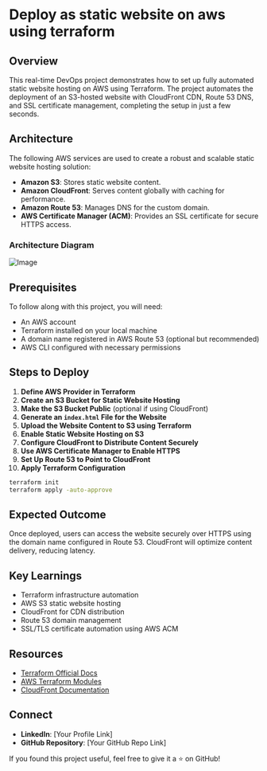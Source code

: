 # Deploy as static website on aws using terraform

## Overview

This real-time DevOps project demonstrates how to set up fully automated static website hosting on AWS using Terraform. The project automates the deployment of an S3-hosted website with CloudFront CDN, Route 53 DNS, and SSL certificate management, completing the setup in just a few seconds.

## Architecture
The following AWS services are used to create a robust and scalable static website hosting solution:

- **Amazon S3**: Stores static website content.
- **Amazon CloudFront**: Serves content globally with caching for performance.
- **Amazon Route 53**: Manages DNS for the custom domain.
- **AWS Certificate Manager (ACM)**: Provides an SSL certificate for secure HTTPS access.

### Architecture Diagram
![Image](https://github.com/user-attachments/assets/bdaeb6cd-565b-4dae-9223-46798091924c)
## Prerequisites

To follow along with this project, you will need:

- An AWS account
- Terraform installed on your local machine
- A domain name registered in AWS Route 53 (optional but recommended)
- AWS CLI configured with necessary permissions

## Steps to Deploy

1. **Define AWS Provider in Terraform**
2. **Create an S3 Bucket for Static Website Hosting**
3. **Make the S3 Bucket Public** (optional if using CloudFront)
4. **Generate an `index.html` File for the Website**
5. **Upload the Website Content to S3 using Terraform**
6. **Enable Static Website Hosting on S3**
7. **Configure CloudFront to Distribute Content Securely**
8. **Use AWS Certificate Manager to Enable HTTPS**
9. **Set Up Route 53 to Point to CloudFront**
10. **Apply Terraform Configuration**

```sh
terraform init
terraform apply -auto-approve
```

## Expected Outcome

Once deployed, users can access the website securely over HTTPS using the domain name configured in Route 53. CloudFront will optimize content delivery, reducing latency.

## Key Learnings

- Terraform infrastructure automation
- AWS S3 static website hosting
- CloudFront for CDN distribution
- Route 53 domain management
- SSL/TLS certificate automation using AWS ACM

## Resources

- [Terraform Official Docs](https://developer.hashicorp.com/terraform/docs)
- [AWS Terraform Modules](https://registry.terraform.io/)
- [CloudFront Documentation](https://docs.aws.amazon.com/AmazonCloudFront/latest/DeveloperGuide/Introduction.html)

## Connect

- **LinkedIn**: [Your Profile Link]
- **GitHub Repository**: [Your GitHub Repo Link]

If you found this project useful, feel free to give it a ⭐ on GitHub!
